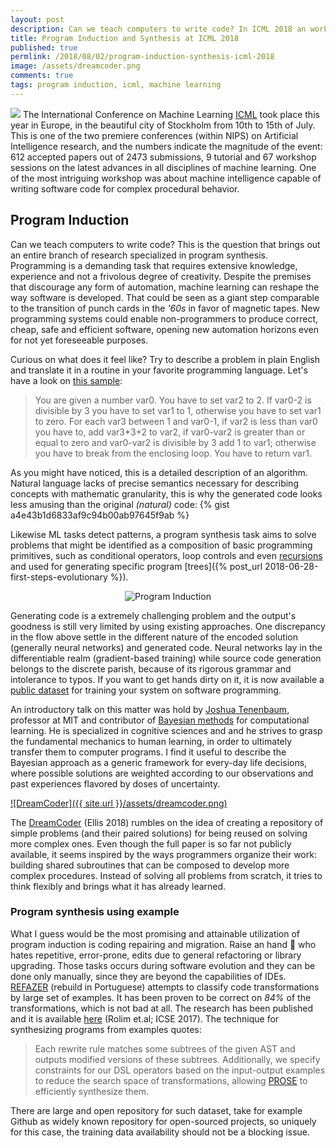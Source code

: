 ```yaml
---
layout: post
description: Can we teach computers to write code? In ICML 2018 an workshop was dedicated on how machine intelligence and reasoning could be capable of creating software applications. Here a short summary of it and what I found interesting in the subject.
title: Program Induction and Synthesis at ICML 2018
published: true
permlink: /2018/08/02/program-induction-synthesis-icml-2018
image: /assets/dreamcoder.png
comments: true
tags: program induction, icml, machine learning
---
```


![](https://s3-ap-south-1.amazonaws.com/av-blog-media/wp-content/uploads/2018/06/images.jpeg)
The International Conference on Machine Learning [ICML](https://icml.cc) took place this year in Europe,
in the beautiful city of Stockholm from 10th to 15th of July.
This is one of the two premiere conferences (within NIPS) on Artificial Intelligence research, and the numbers indicate the magnitude of the event: 612 accepted papers out of 2473 submissions, 9 tutorial and 67 workshop sessions on the latest advances in all disciplines of machine learning. One of the most intriguing workshop was about machine intelligence capable of writing software code for complex procedural behavior.

## Program Induction

Can we teach computers to write code? This is the question that brings out an entire branch of research specialized in program synthesis. Programming is a demanding task that requires extensive knowledge, experience and not a frivolous degree of creativity. Despite the premises that discourage any form of automation, machine learning can reshape the way software is developed. That could be seen as a giant step comparable to the transition of punch cards in the _'60s_ in favor of magnetic tapes. New programming systems could enable non-programmers to produce correct, cheap, safe and efficient software, opening new automation horizons even for not yet foreseeable purposes.

Curious on what does it feel like? Try to describe a problem in plain English and translate it in a routine in your favorite programming language. Let's have a look on [this sample](https://arxiv.org/abs/1807.03168):
> You are given a number var0. You have to set var2 to 2. If var0-2 is divisible by 3 you have to set var1 to 1,
otherwise you have to set var1 to zero. For each var3 between 1 and var0-1, if var2 is less than var0 you have to, add var3*3+2 to var2, if var0-var2 is greater than or equal to zero and var0-var2 is divisible by 3 add 1 to var1;
otherwise you have to break from the enclosing loop. You have to return var1.

As you might have noticed, this is a detailed description of an algorithm. Natural language lacks of precise semantics necessary for describing concepts with mathematic granularity, this is why the generated code looks less amusing than the original _(natural)_ code:
{% gist a4e43b1d6833af9c94b00ab97645f9ab %}


Likewise ML tasks detect patterns, a program synthesis task aims to solve problems that might be identified as a composition of basic programming primitives, such as conditional operators, loop controls and even [recursions](https://arxiv.org/abs/1704.06611) and used for generating specific program
[trees]({% post_url 2018-06-28-first-steps-evolutionary %}).

<center><img title="Program Induction" src="{{ site.url }}/assets/pinduction-schema.png"/></center>

Generating code is a extremely challenging problem and the output's goodness is still very limited by using existing approaches.
One discrepancy in the flow above settle in the different nature of the encoded solution (generally neural networks) and generated code.
Neural networks lay in the differentiable realm (gradient-based training) while source code generation belongs to the discrete parish, because of its rigorous grammar and intolerance to typos.
If you want to get hands dirty on it, it is now available a [public dataset](https://near.ai/research/naps/) for training your system on software programming.

An introductory talk on this matter was hold by [Joshua Tenenbaum](https://www.csail.mit.edu/person/joshua-tenenbaum), professor at MIT and contributor of [Bayesian methods](https://www.researchgate.net/publication/2463513_A_Bayesian_Framework_for_Concept_Learning) for computational learning. He is specialized in cognitive sciences and and he strives to grasp the fundamental mechanics to human learning, in order to ultimately transfer them to computer programs. I find it useful to describe the Bayesian approach as a generic framework for every-day life decisions, where possible solutions are weighted according to our observations and past experiences flavored by doses of uncertainty.

[![DreamCoder]({{ site.url }}/assets/dreamcoder.png)](http://www.youtube.com/watch?v=RB78vRUO6X8?t=3389)

The [DreamCoder](https://uclmr.github.io/nampi/extended_abstracts/ellis.pdf) (Ellis 2018) rumbles on the idea of creating a repository of simple problems (and their paired solutions) for being reused on solving more complex ones. Even though the full paper is so far not publicly available, it seems inspired by the ways programmers organize their work: building shared subroutines that can be composed to develop more complex procedures. Instead of solving all problems from scratch, it tries to think flexibly and brings what it has already learned.

### Program synthesis using example

What I guess would be the most promising and attainable utilization of program induction is coding repairing and migration. Raise an hand 🙋 who hates repetitive, error-prone, edits due to general refactoring or library upgrading. Those tasks occurs during software evolution and they can be done only manually, since they are beyond the capabilities of IDEs. [REFAZER](http://www.dsc.ufcg.edu.br/~spg/refazer/) (rebuild in Portuguese) attempts to classify code transformations by large set of examples. It has been proven to be correct on *84%* of the transformations, which is not bad at all. The research has been published and it is available [here](https://people.eecs.berkeley.edu/~bjoern/papers/rolim-refazer-icse2017.pdf) (Rolim et.al; ICSE 2017). The technique for synthesizing programs from examples quotes:
>Each rewrite rule matches some subtrees of the given AST and outputs modified
versions of these subtrees. Additionally, we specify constraints
for our DSL operators based on the input-output examples to
reduce the search space of transformations, allowing [PROSE](https://microsoft.github.io/prose/) to
efficiently synthesize them.  

 There are large and open repository for such dataset, take for example Github as widely known repository for open-sourced projects, so uniquely for this case, the training data availability should not be a blocking issue.
